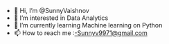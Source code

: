 - 👋 Hi, I’m @SunnyVaishnov
- 👀 I’m interested in Data Analytics
- 🌱 I’m currently learning Machine learning on Python
- 📫 How to reach me :-Sunnyv9971@gmail.com

<!---
SunnyVaishnov/SunnyVaishnov is a ✨ special ✨ repository because its `README.md` (this file) appears on your GitHub profile.
You can click the Preview link to take a look at your changes.
--->
